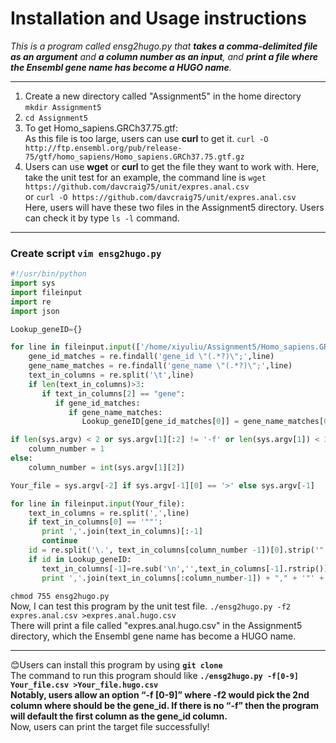 # Installation and Usage instructions
*This is a program called ensg2hugo.py that **takes a comma-delimited file as an argument** and **a column number as an input**, and **print a file where the Ensembl gene name has become a HUGO name**.*
***
1. Create a new directory called "Assignment5" in the home directory `mkdir Assignment5`  
2. `cd Assignment5`  
3. To get Homo_sapiens.GRCh37.75.gtf:<br>
As this file is too large, users can use **curl** to get it. `curl -O http://ftp.ensembl.org/pub/release-75/gtf/homo_sapiens/Homo_sapiens.GRCh37.75.gtf.gz`
4. Users can use **wget** or **curl** to get the file they want to work with. Here, take the unit test for an example, the command line is `wget https://github.com/davcraig75/unit/expres.anal.csv`  
or `curl -O https://github.com/davcraig75/unit/expres.anal.csv`  
Here, users will have these two files in the Assignment5 directory. Users can check it by type `ls -l` command.  
***
### Create script `vim ensg2hugo.py`  
```python
#!/usr/bin/python
import sys
import fileinput
import re
import json

Lookup_geneID={}

for line in fileinput.input(['/home/xiyuliu/Assignment5/Homo_sapiens.GRCh37.75.gtf']):
    gene_id_matches = re.findall('gene_id \"(.*?)\";',line)
    gene_name_matches = re.findall('gene_name \"(.*?)\";',line)
    text_in_columns = re.split('\t',line)
    if len(text_in_columns)>3:
       if text_in_columns[2] == "gene":
          if gene_id_matches:
             if gene_name_matches:
                Lookup_geneID[gene_id_matches[0]] = gene_name_matches[0]

if len(sys.argv) < 2 or sys.argv[1][:2] != '-f' or len(sys.argv[1]) < 3 or not sys.argv[1][2] or not sys.argv[1][2].isdigit():
    column_number = 1
else:
    column_number = int(sys.argv[1][2])

Your_file = sys.argv[-2] if sys.argv[-1][0] == '>' else sys.argv[-1]

for line in fileinput.input(Your_file):
    text_in_columns = re.split(',',line)
    if text_in_columns[0] == '""':
       print ','.join(text_in_columns)[:-1]
       continue
    id = re.split('\.', text_in_columns[column_number -1])[0].strip('"')
    if id in Lookup_geneID:
       text_in_columns[-1]=re.sub('\n','',text_in_columns[-1].rstrip());
       print ','.join(text_in_columns[:column_number-1]) + "," + '"' + Lookup_geneID[id] + '"' + "," + ','.join(text_in_columns[column_number:])
```
`chmod 755 ensg2hugo.py`  
Now, I can test this program by the unit test file. `./ensg2hugo.py -f2 expres.anal.csv >expres.anal.hugo.csv`  
There will print a file called "expres.anal.hugo.csv" in the Assignment5 directory, which the Ensembl gene name has become a HUGO name.  
***
:blush:Users can install this program by using **`git clone`**  
The command to run this program should like **`./ensg2hugo.py -f[0-9] Your_file.csv >Your_file.hugo.csv`**  
**Notably, users allow an option “-f [0-9]” where -f2 would pick the 2nd column where should be the gene_id. If there is no “-f” then the program will default the first column as the gene_id column.**    
Now, users can print the target file successfully!
